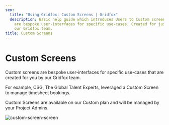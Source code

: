 ```yaml
---
seo:
  title: "Using Gridfox: Custom Screens | Gridfox"
  description: Basic help guide which introduces Users to Custom screens. These
    are bespoke user-interfaces for specific use-cases. Created for just you by
    our Gridfox team.
title: Custom Screens
---
```


# Custom Screens

Custom screens are bespoke user-interfaces for specific use-cases that are created for you by our Gridfox team. 

For example, CSG, The Global Talent Experts, leveraged a Custom Screen to manage timesheet bookings. 

Custom Screens are available on our Custom plan and will be managed by your Project Admins. 

<img alt="custom-screen-screen" src="/assets/images/mha-case-study-screen.png" />